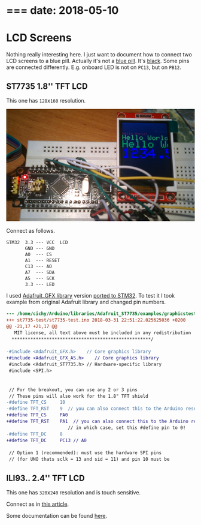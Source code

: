 ===
date: 2018-05-10
===
# LCD Screens

Nothing really interesting here. I just want to document how to connect two
LCD screens to a blue pill.
Actually it's not a [blue pill](http://wiki.stm32duino.com/index.php?title=Blue_Pill).
It's [black](http://wiki.stm32duino.com/index.php?title=Black_Pill).
Some pins are connected differently. E.g. onboard LED is not on `PC13`,
but on `PB12`.

## ST7735 1.8'' TFT LCD

This one has `128`x`160` resolution.

![1.8'' LCD](007-1.jpg)

Connect as follows.

```
STM32  3.3 --- VCC  LCD
       GND --- GND
       AO  --- CS
       A1  --- RESET
       C13 --- AO
       A7  --- SDA
       A5  --- SCK
       3.3 --- LED
```

I used [Adafruit_GFX library](https://github.com/adafruit/Adafruit-GFX-Library)
version [ported to STM32](https://github.com/rogerclarkmelbourne/Arduino_STM32/tree/master/STM32F1/libraries/Adafruit_GFX_AS).
To test it I took example from original Adafruit library and changed pin numbers.

```diff
--- /home/cichy/Arduino/libraries/Adafruit_ST7735/examples/graphicstest/graphicstest.ino	2018-03-30 22:13:14.870036019 +0200
+++ st7735-test/st7735-test.ino	2018-03-31 22:51:22.025625036 +0200
@@ -21,17 +21,17 @@
   MIT license, all text above must be included in any redistribution
  ****************************************************/

-#include <Adafruit_GFX.h>    // Core graphics library
+#include <Adafruit_GFX_AS.h>    // Core graphics library
 #include <Adafruit_ST7735.h> // Hardware-specific library
 #include <SPI.h>


 // For the breakout, you can use any 2 or 3 pins
 // These pins will also work for the 1.8" TFT shield
-#define TFT_CS     10
-#define TFT_RST    9  // you can also connect this to the Arduino reset
+#define TFT_CS     PA0
+#define TFT_RST    PA1  // you can also connect this to the Arduino reset
                       // in which case, set this #define pin to 0!
-#define TFT_DC     8
+#define TFT_DC     PC13 // A0

 // Option 1 (recommended): must use the hardware SPI pins
 // (for UNO thats sclk = 13 and sid = 11) and pin 10 must be
```

## ILI93.. 2.4'' TFT LCD

This one has `320`x`240` resolution and is touch sensitive.

Connect as in [this article](https://www.instructables.com/id/Fast-Portable-and-Affordable-Oscilloscope-and-Indu/).

Some documentation can be found [here](http://misc.ws/2013/11/08/touch-screen-shield-for-arduino-uno/).
